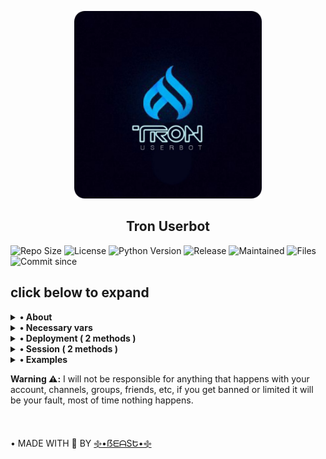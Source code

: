 <p align="center">
    <a href="https://github.com/beastzx18/Tron">
        <img src="main/others/resources/images/tron-round.png" height="300" width="300" alt="TronUb">
    </a>
</p>

<h2 align="center">Tron Userbot</h2> 

![Repo Size](https://img.shields.io/github/repo-size/TronUb/Tron)
![License](https://img.shields.io/github/license/TronUb/Tron)
![Python Version](https://img.shields.io/badge/python-3.x.x-aqua)
![Release](https://img.shields.io/github/v/release/TronUb/Tron)
![Maintained](https://img.shields.io/badge/Maintained%20%3F-Yes-orange)
![Files](https://img.shields.io/github/directory-file-count/TronUb/Tron?label=repo%20files)
![Commit since](https://img.shields.io/github/commits-since/TronUb/Tron/0.0.1/master)


<h2>click below to expand</h2>

<details>
    <summary><b>• About</b></summary>

<br />
<b>This is a telegram userbot which is written in pure python language and it is based on Dan's</b> [pyrogram](https://github.com/pyrogram/pyrogram) <b>library.</b>

<b>Now let's understand what is a userbot ?</b>

<b>A userbot is simple program to automate your telegram account. Userbots are same as telegram bots.</b>
<b>the difference is that all the functionality & features of a bot is provided in a telegram user account.</b>

<b>You might be thinking, what can a userbot do ? well userbots can do a lots of things for example downloading a video/audio from
YouTube, making telegram stickers, stopping unknown users from messaging us, image processing, etc. A userbot is not limited
to its features it can be extended more and more, it can do more beyond its limits.</b>

</details>


<details>
    <summary>
        <b>• Necessary vars</b>
    </summary>
<br></br>

<p><blockquote>API_ID</blockquote></p>
get this value from https://my.telegram.org

<p><blockquote>API_HASH</blockquote></p>
get this value from https://my.telegram.org

<p><blockquote>SESSION</blockquote></p>
create session from session methods given below 

<p><blockquote>TRIGGER</blockquote></p>
by default its dot (.) 
change it to any single symbol you like

<p><blockquote>LOG_CHAT</blockquote></p>
make a private group and get its chat id

<p><blockquote>TIME_ZONE</blockquote></p>
by default its Asia/Kolkata, change it 
your time zone

<p><blockquote>BOT_TOKEN</blockquote></p>
create a bot at https://t.me/BotFather 
and get its bot token

</details>


<details>
    <summary><b>• Deployment ( 2 methods )</b></summary>

<br />

<b>1. Deploy on Heroku</b>

[![Deploy](https://www.herokucdn.com/deploy/button.svg)](https://heroku.com/deploy)

---

<br />

<b>2. Deploy on Local Machine</b>


• <i>Windows:</i>

1. Install python ```winget install -e --id Python.Python.3.10```

2. Create virtual environment ```python -m venv tronuserbot```

3. Activate the virtual environment ```tronuserbot/Scripts/activate```

4. Go to home path ```cd```

5. Install git ```winget install -e --id Git.Git```

6. Clone tronuserbot repo ```git clone https://github.com/TronUb/Tron```

7. change directory ```cd Tron```

8. Start the tronuserbot installation setup ```python -m main```


• <i>Linux:</i>

1. Update and upgrade ```apt-get update && apt-get upgrade```

2. Install python ```apt-get install python```

3. Create python virtual environment ```python -m venv tronuserbot```

4. Activate python virtual environment ```source tronuserbot/bin/activate```

5. Install git ```apt-get install git```

6. Clone tronuserbot repo ```git clone https://github.com/TronUb/Tron```

7. Change directory ```cd Tron```

8. Paste your keys and values in config.text file ```nano config.text```

9. After pasting all of your information, use <b>Ctrl + X</b> and enter <b>Y</b> and again hit enter button.

10. Start the tronuserbot installation setup ```python -m main```


<b>Note:</b> You have to add keys & values in config.txt file same as given below 👇

```API_ID=1234567```<br />
```API_HASH=ad2gb7h9jd99jdu9bdid9djd9jsh8s7h7eo9kbopz```<br />
```SUDO_USERS=[1252773, 7737382, 1721726]```

<p>🎉 Done, Have fun using tronuserbot.</p>

---

<br />
</details>

<details>
<summary><b>• Session ( 2 methods )</b></summary>

<br />
<b>1. Repl method</b>

[![Repl.it](https://img.shields.io/badge/REPL%20RUN-Click%20Here-aqua.svg)](https://replit.com/@beastzx18/Tron-Userbot?v=1)

---

<br />

<b>2. Termux method</b>

* Run the given command in termux

``` shell
apt update && apt upgrade && pkg install python3 git && cd $HOME && git clone https://github.com/TronUb/Tron.git && cd Tron && python3 session.py 
```

---

<br />
</details>

<details>
    <summary>
        <b>• Examples</b>
    </summary>

``` python3
from main import app
from main.core import filters
from main.core.enums import HandlerType


@app.on_update(
    handler_type=HandlerType.MESSAGE,
    filters=filters.gen(
        commands="check",
        usage="Check Bot is active or not."
    )
)
async def check_handler(client, message):
    await message.edit("Bot is Active !")

# The gen filter is only made for userbot
```
</details>

<b>Warning ⚠️:</b>
I will not be responsible for anything that happens with your account, channels, groups, friends, etc, if you get banned or limited it will be your fault, most of time nothing happens. 

<br />

• MADE WITH 🎉 BY [࿇•ẞᗴᗩSԵ•࿇](https://t.me/beastzx)
